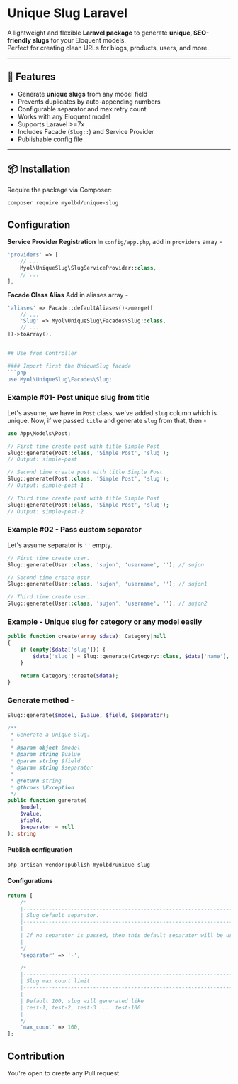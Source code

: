 # Unique Slug Laravel

A lightweight and flexible **Laravel package** to generate **unique, SEO-friendly slugs** for your Eloquent models.  
Perfect for creating clean URLs for blogs, products, users, and more.

---

## 🚀 Features

- Generate **unique slugs** from any model field
- Prevents duplicates by auto-appending numbers
- Configurable separator and max retry count
- Works with any Eloquent model
- Supports Laravel >=7x
- Includes Facade (`Slug::`) and Service Provider
- Publishable config file

---

## 📦 Installation

Require the package via Composer:

```bash
composer require myolbd/unique-slug
```

## Configuration

**Service Provider Registration**
In `config/app.php`, add in `providers` array -

```php
'providers' => [
    // ...
    Myol\UniqueSlug\SlugServiceProvider::class,
    // ...
],
```
  
**Facade Class Alias**
Add in aliases array - 
```php
'aliases' => Facade::defaultAliases()->merge([
    // ...
    'Slug' => Myol\UniqueSlug\Facades\Slug::class,
    // ...
])->toArray(),


## Use from Controller

#### Import first the UniqueSlug facade
```php
use Myol\UniqueSlug\Facades\Slug;
```
### Example #01- Post unique slug from title

Let's assume, we have in `Post` class, we've added `slug` column which is unique. Now, if we passed `title` and generate `slug` from that, then -

```php
use App\Models\Post;

// First time create post with title Simple Post
Slug::generate(Post::class, 'Simple Post', 'slug');
// Output: simple-post

// Second time create post with title Simple Post
Slug::generate(Post::class, 'Simple Post', 'slug');
// Output: simple-post-1

// Third time create post with title Simple Post
Slug::generate(Post::class, 'Simple Post', 'slug');
// Output: simple-post-2
```

### Example #02 - Pass custom separator

Let's assume separator is `''` empty.

```php
// First time create user.
Slug::generate(User::class, 'sujon', 'username', ''); // sujon

// Second time create user.
Slug::generate(User::class, 'sujon', 'username', ''); // sujon1

// Third time create user.
Slug::generate(User::class, 'sujon', 'username', ''); // sujon2
```

### Example - Unique slug for category or any model easily
```php
public function create(array $data): Category|null
{
    if (empty($data['slug'])) {
        $data['slug'] = Slug::generate(Category::class, $data['name'], 'slug');
    }

    return Category::create($data);
}
```

### Generate method -
```php
Slug::generate($model, $value, $field, $separator);
```

```php
/**
 * Generate a Unique Slug.
 *
 * @param object $model
 * @param string $value
 * @param string $field
 * @param string $separator
 *
 * @return string
 * @throws \Exception
 */
public function generate(
    $model,
    $value,
    $field,
    $separator = null
): string

```

#### Publish configuration
```sh
php artisan vendor:publish myolbd/unique-slug
```

#### Configurations

```php
return [
    /*
    |--------------------------------------------------------------------------
    | Slug default separator.
    |--------------------------------------------------------------------------
    |
    | If no separator is passed, then this default separator will be used as slug.
    |
    */
    'separator' => '-',

    /*
    |--------------------------------------------------------------------------
    | Slug max count limit
    |--------------------------------------------------------------------------
    |
    | Default 100, slug will generated like
    | test-1, test-2, test-3 .... test-100
    |
    */
    'max_count' => 100,
];

```

## Contribution
You're open to create any Pull request.